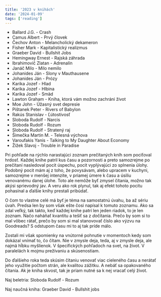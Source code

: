 ```yaml
---
title: '2023 v knihách'
date: '2024-01-09'
tags: ['reading']
---
```

- Ballard J.G. - Crash
- Camus Albert - Prvý človek
- Čechov Anton - Melancholický dekameron
- Fisher Mark - Kapitalistický realizmus
- Graeber David - Bullshit Jobs
- Hemingway Ernest - Rajská záhrada
- Ibrahimovič Zlatan - Adrenalín
- Janáč Milo - Milo nemilo
- Johanides Ján - Slony v Mauthausene
- Johanides Ján - Prózy
- Karika Jozef - Hlad
- Karika Jozef - Hlbina
- Karika Jozef - Smäd
- Lawton Graham - Kniha, ktorá vám možno zachráni život
- Moe John - Úžasný svet depresie
- Pištanek Peter - Rivers of Babylon
- Rakús Stanislav - Ľútostivosť
- Sloboda Rudolf - Narcis
- Sloboda Rudolf - Rozum
- Sloboda Rudolf - Stratený raj
- Šimečka Martin M. - Telesná výchova
- Varoufakis Yanis - Talking to My Daughter About Economy
- Žižek Slavoj - Trouble in Paradise

Pri pohľade na rýchlo narastajúci zoznam prečítaných kníh som pociťoval hrdosť. Každej knihe patril kus času a pozornosti a preto samozrejme po prečítaní nasledoval pocit úspechu, pocit vyplývajúci zo splnenia úlohy. Podobný pocit mám aj z toho, že povysávam, alebo upracem v kuchyni, samozrejme v menšej intenzite, v priamej úmere k času a úsiliu venovanému danej úlohe. Toto ale nemôže byť zmysel čítania, možno tak akýsi sprievodný jav. A veru ako rok plynul, tak aj efekt tohoto pocitu pohasínal a ďalšie knihy prestali pribúdať.

O čom to vlastne celé má byť je téma na samostatnú úvahu, ba až sériu úvah. Predsa len by som však ešte čosi napísal k tomuto zoznamu. Ako sa zdal veľký, tak takto, keď každej knihe patrí len jeden riadok, to je len zoznam. Načo naháňať kvantitu a tešiť sa z *do*čítania. Prečo by som si to mal vôbec rátať, prečo by som si mal stanovovať číslo ako výzvu na Goodreads? S odstupom času mi to aj tak príde málo.

Zostali mi však spomienky na vnútorné pohnutie v momentoch kedy som dokázal vnímať to, čo čítam. Nie v zmysle deja, teda, aj v zmysle deja, ale najmä hĺbku myšlienok. V špecifických pohľadoch na svet, na život. V paralelách k mojmu prežívaniu a skúsenostiam.

Do ďalšieho roka teda skúsim čítaniu venovať viac cieleného času a nerátať jeho využitie počtom strán, ale kvalitou zážitku. A nebáť sa opakovaného čítania. Ak je kniha skvost, tak je priam nutné sa k nej vracať celý život.

Naj beletria: Sloboda Rudolf - Rozum

Naj naučná kniha: Graeber David - Bullshit jobs
